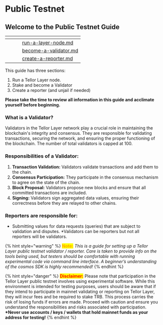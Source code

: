 # Public Testnet

## Welcome to the Public Testnet Guide



<table data-view="cards"><thead><tr><th></th><th></th><th></th><th data-hidden data-card-target data-type="content-ref"></th></tr></thead><tbody><tr><td></td><td></td><td></td><td><a href="run-a-layer-node.md">run-a-layer-node.md</a></td></tr><tr><td></td><td></td><td></td><td><a href="become-a-validator.md">become-a-validator.md</a></td></tr><tr><td></td><td></td><td></td><td><a href="create-a-reporter.md">create-a-reporter.md</a></td></tr></tbody></table>

This guide has three sections:

1. Run a Tellor Layer node.
2. Stake and become a Validator
3. Create a reporter (and unjail if needed)

**Please take the time to review all information in this guide and acclimate yourself before beginning.**

### What is a Validator?&#x20;

Validators in the Tellor Layer network play a crucial role in maintaining the blockchain's integrity and consensus. They are responsible for validating transactions, securing the network, and ensuring the proper functioning of the blockchain.  The number of total validators is capped at 100.

### **Responsibilities of a Validator:**

1. **Transaction Validation:** Validators validate transactions and add them to the chain.
2. **Consensus Participation:** They participate in the consensus mechanism to agree on the state of the chain.
3. **Block Proposal:** Validators propose new blocks and ensure that all committed transactions are included.
4. **Signing:** Validators sign aggregated data values, ensuring their correctness before they are relayed to other chains.

### **Reporters are responsible for:**

* Submitting values for data requests (queries) that are subject to validation and disputes.  \*Validators can be reporters but not all reporters will be validators.

{% hint style="warning" %}
<mark style="color:orange;">**Note:**</mark> _This is a guide for setting up a Tellor Layer public testnet validator / reporter. Care is taken to provide info on the tools being used, but testers should be comfortable with running experimental code via command line interface. A beginner’s understanding of the cosmos SDK is highly recommended!_
{% endhint %}

{% hint style="danger" %}
<mark style="color:red;">**Disclaimer:**</mark> Please note that participation in the Tellor Layer public testnet involves using experimental software. While this environment is intended for testing purposes, users should be aware that if they intend to participate in mainnet validating or reporting on Tellor Layer, they will incur fees and be required to stake TRB. This process carries the risk of losing funds if errors are made. Proceed with caution and ensure you understand the responsibilities and risks associated with participation.  **\*Never use accounts / keys / wallets that hold mainnet funds as your address for testing!**
{% endhint %}

